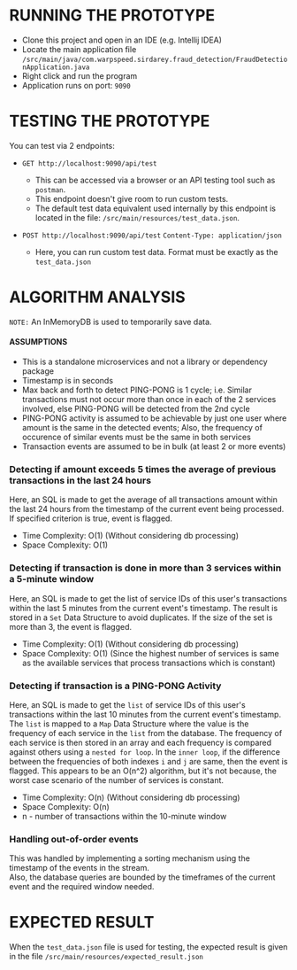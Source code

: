 # RUNNING THE PROTOTYPE

* Clone this project and open in an IDE (e.g. Intellij IDEA)
* Locate the main application file ```/src/main/java/com.warpspeed.sirdarey.fraud_detection/FraudDetectionApplication.java```
* Right click and run the program
* Application runs on port: ```9090```


# TESTING THE PROTOTYPE
You can test via 2 endpoints:
  * ```GET http://localhost:9090/api/test``` 
    * This can be accessed via a browser or an API testing tool such as ```postman```.
    * This endpoint doesn't give room to run custom tests.
    * The default test data equivalent used internally by this endpoint is located in the file: ```/src/main/resources/test_data.json```.
    
  * ```POST http://localhost:9090/api/test``` ```Content-Type: application/json```
    * Here, you can run custom test data. Format must be exactly as the ```test_data.json```


# ALGORITHM ANALYSIS
```NOTE:``` An InMemoryDB is used to temporarily save data. <br>

  #### ASSUMPTIONS
* This is a standalone microservices and not a library or dependency package 
* Timestamp is in seconds 
* Max back and forth to detect PING-PONG is 1 cycle; i.e. Similar transactions must not occur more than once in each of the 2 services involved, else PING-PONG will be detected from the 2nd cycle 
* PING-PONG activity is assumed to be achievable by just one user where amount is the same in the detected events; Also, the frequency of occurence of similar events must be the same in both services 
* Transaction events are assumed to be in bulk (at least 2 or more events)



### Detecting if amount exceeds 5 times the average of previous transactions in the last 24 hours
Here, an SQL is made to get the average of all transactions amount within the last 24 hours from the timestamp of the current event being processed.
If specified criterion is true, event is flagged.

  * Time Complexity: O(1) (Without considering db processing)
  * Space Complexity: O(1)

### Detecting if transaction is done in more than 3 services within a 5-minute window
Here, an SQL is made to get the list of service IDs of this user's transactions within the last 5 minutes from the current event's timestamp.
The result is stored in a ```Set``` Data Structure to  avoid duplicates. If the size of the set is more than 3, the event is flagged.

  * Time Complexity: O(1) (Without considering db processing)
  * Space Complexity: O(1) (Since the highest number of services is same as the available services that process transactions which is constant)

### Detecting if transaction is a PING-PONG Activity
Here, an SQL is made to get the ```list``` of service IDs of this user's transactions within the last 10 minutes from the current event's timestamp.
The ```list``` is mapped to a ```Map``` Data Structure where the value is the frequency of each service in the ```list``` from the database.
The frequency of each service is then stored in an array and each frequency is compared against others using a ```nested for loop```. 
In the ```inner loop```, if the difference between the frequencies of both indexes ```i``` and ```j``` are same, then the event is flagged.
This appears to be an O(n^2) algorithm, but it's not because, the worst case scenario of the number of services is constant.

  * Time Complexity: O(n) (Without considering db processing)
  * Space Complexity: O(n)
  * n - number of transactions within the 10-minute window

### Handling out-of-order events
This was handled by implementing a sorting mechanism using the timestamp of the events in the stream. <br>
Also, the database queries are bounded by the timeframes of the current event and the required window needed.


# EXPECTED RESULT
When the ```test_data.json``` file is used for testing, the expected result is given in the file
```/src/main/resources/expected_result.json```